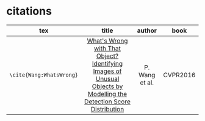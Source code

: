 # citations

|           tex            |                                                                                                              title                                                                                                               |     author     |   book   |
|:------------------------:|:--------------------------------------------------------------------------------------------------------------------------------------------------------------------------------------------------------------------------------:|:--------------:|:--------:|
| `\cite{Wang:WhatsWrong}` | [What's Wrong with That Object? Identifying Images of Unusual Objects by Modelling the Detection Score Distribution](http://www.cv-foundation.org/openaccess/content_cvpr_2016/papers/Wang_Whats_Wrong_With_CVPR_2016_paper.pdf) | P. Wang et al. | CVPR2016 |
